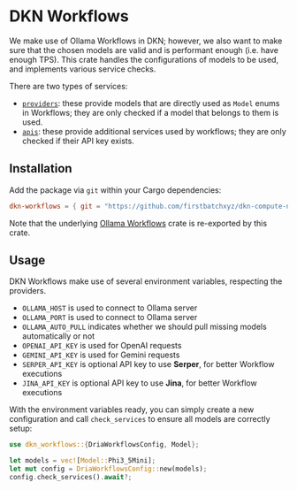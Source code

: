# DKN Workflows

We make use of Ollama Workflows in DKN; however, we also want to make sure that the chosen models are valid and is performant enough (i.e. have enough TPS).
This crate handles the configurations of models to be used, and implements various service checks.

There are two types of services:

- [`providers`](./src/providers/): these provide models that are directly used as `Model` enums in Workflows; they are only checked if a model that belongs to them is used.
- [`apis`](./src/apis/): these provide additional services used by workflows; they are only checked if their API key exists.

## Installation

Add the package via `git` within your Cargo dependencies:

```toml
dkn-workflows = { git = "https://github.com/firstbatchxyz/dkn-compute-node" }
```

Note that the underlying [Ollama Workflows](https://github.com/andthattoo/ollama-workflows) crate is re-exported by this crate.

## Usage

DKN Workflows make use of several environment variables, respecting the providers.

- `OLLAMA_HOST` is used to connect to Ollama server
- `OLLAMA_PORT` is used to connect to Ollama server
- `OLLAMA_AUTO_PULL` indicates whether we should pull missing models automatically or not
- `OPENAI_API_KEY` is used for OpenAI requests
- `GEMINI_API_KEY` is used for Gemini requests
- `SERPER_API_KEY` is optional API key to use **Serper**, for better Workflow executions
- `JINA_API_KEY` is optional API key to use **Jina**, for better Workflow executions

With the environment variables ready, you can simply create a new configuration and call `check_services` to ensure all models are correctly setup:

```rs
use dkn_workflows::{DriaWorkflowsConfig, Model};

let models = vec![Model::Phi3_5Mini];
let mut config = DriaWorkflowsConfig::new(models);
config.check_services().await?;
```
